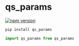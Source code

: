 
# qs_params

[![npm version](https://badge.fury.io/py/qs_params.svg)](https://badge.fury.io/py/qs_params)

``` sh
pip install qs_params
```

``` py
import qs_params from qs_params
```
